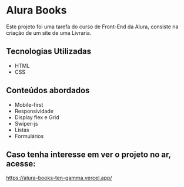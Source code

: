 # Alura Books

Este projeto foi uma tarefa do curso de Front-End da Alura, consiste na criação de um site de uma Livraria.

## Tecnologias Utilizadas
* HTML
* CSS

## Conteúdos abordados
* Mobile-first
* Responsividade
* Display flex e Grid
* Swiper-js
* Listas
* Formulários

## Caso tenha interesse em ver o projeto no ar, acesse:

https://alura-books-ten-gamma.vercel.app/
